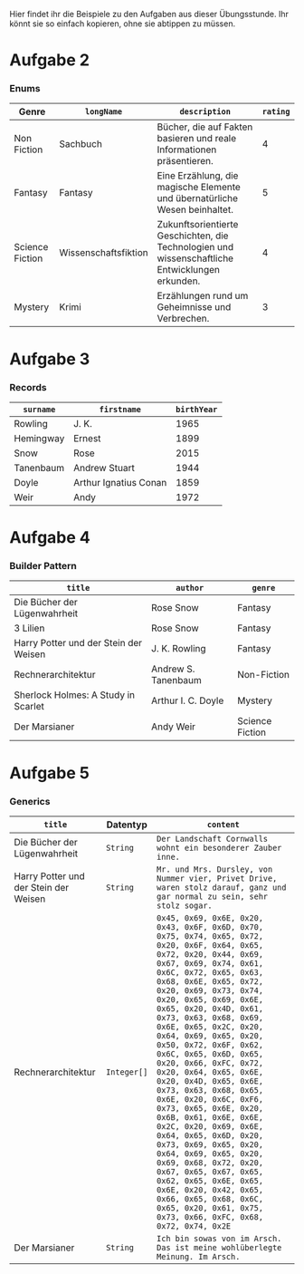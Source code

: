 Hier findet ihr die Beispiele zu den Aufgaben aus dieser Übungsstunde. Ihr könnt sie so einfach kopieren, ohne sie abtippen zu müssen.

# Aufgabe 2

### Enums

| Genre           | `longName`           | `description`                                                                                   | `rating` |
| --------------- | -------------------- | ----------------------------------------------------------------------------------------------- | -------- |
| Non Fiction     | Sachbuch             | Bücher, die auf Fakten basieren und reale Informationen präsentieren.                           | 4        |
| Fantasy         | Fantasy              | Eine Erzählung, die magische Elemente und übernatürliche Wesen beinhaltet.                      | 5        |
| Science Fiction | Wissenschaftsfiktion | Zukunftsorientierte Geschichten, die Technologien und wissenschaftliche Entwicklungen erkunden. | 4        |
| Mystery         | Krimi                | Erzählungen rund um Geheimnisse und Verbrechen.                                                 | 3        |

# Aufgabe 3

### Records

| `surname` | `firstname`           | `birthYear` |
| --------- | --------------------- | ----------- |
| Rowling   | J. K.                 | 1965        |
| Hemingway | Ernest                | 1899        |
| Snow      | Rose                  | 2015        |
| Tanenbaum | Andrew Stuart         | 1944        |
| Doyle     | Arthur Ignatius Conan | 1859        |
| Weir      | Andy                  | 1972        |

# Aufgabe 4

### Builder Pattern

| `title`                               | `author`            | `genre`         |
| ------------------------------------- | ------------------- | --------------- |
| Die Bücher der Lügenwahrheit          | Rose Snow           | Fantasy         |
| 3 Lilien                              | Rose Snow           | Fantasy         |
| Harry Potter und der Stein der Weisen | J. K. Rowling       | Fantasy         |
| Rechnerarchitektur                    | Andrew S. Tanenbaum | Non-Fiction     |
| Sherlock Holmes: A Study in Scarlet   | Arthur I. C. Doyle  | Mystery         |
| Der Marsianer                         | Andy Weir           | Science Fiction |

# Aufgabe 5

### Generics

| `title`                               | Datentyp    | `content`                                                                                                                                                                                                                                                                                                                                                                                                                                                                                                                                                                                                                                                                                                                                                                                                                                                          |
| ------------------------------------- | ----------- | ------------------------------------------------------------------------------------------------------------------------------------------------------------------------------------------------------------------------------------------------------------------------------------------------------------------------------------------------------------------------------------------------------------------------------------------------------------------------------------------------------------------------------------------------------------------------------------------------------------------------------------------------------------------------------------------------------------------------------------------------------------------------------------------------------------------------------------------------------------------ |
| Die Bücher der Lügenwahrheit          | `String`    | `Der Landschaft Cornwalls wohnt ein besonderer Zauber inne.`                                                                                                                                                                                                                                                                                                                                                                                                                                                                                                                                                                                                                                                                                                                                                                                                       |
| Harry Potter und der Stein der Weisen | `String`    | `Mr. und Mrs. Dursley, von Nummer vier, Privet Drive, waren stolz darauf, ganz und gar normal zu sein, sehr stolz sogar.`                                                                                                                                                                                                                                                                                                                                                                                                                                                                                                                                                                                                                                                                                                                                          |
| Rechnerarchitektur                    | `Integer[]` | `0x45, 0x69, 0x6E, 0x20, 0x43, 0x6F, 0x6D, 0x70, 0x75, 0x74, 0x65, 0x72, 0x20, 0x6F, 0x64, 0x65, 0x72, 0x20, 0x44, 0x69, 0x67, 0x69, 0x74, 0x61, 0x6C, 0x72, 0x65, 0x63, 0x68, 0x6E, 0x65, 0x72, 0x20, 0x69, 0x73, 0x74, 0x20, 0x65, 0x69, 0x6E, 0x65, 0x20, 0x4D, 0x61, 0x73, 0x63, 0x68, 0x69, 0x6E, 0x65, 0x2C, 0x20, 0x64, 0x69, 0x65, 0x20, 0x50, 0x72, 0x6F, 0x62, 0x6C, 0x65, 0x6D, 0x65, 0x20, 0x66, 0xFC, 0x72, 0x20, 0x64, 0x65, 0x6E, 0x20, 0x4D, 0x65, 0x6E, 0x73, 0x63, 0x68, 0x65, 0x6E, 0x20, 0x6C, 0xF6, 0x73, 0x65, 0x6E, 0x20, 0x6B, 0x61, 0x6E, 0x6E, 0x2C, 0x20, 0x69, 0x6E, 0x64, 0x65, 0x6D, 0x20, 0x73, 0x69, 0x65, 0x20, 0x64, 0x69, 0x65, 0x20, 0x69, 0x68, 0x72, 0x20, 0x67, 0x65, 0x67, 0x65, 0x62, 0x65, 0x6E, 0x65, 0x6E, 0x20, 0x42, 0x65, 0x66, 0x65, 0x68, 0x6C, 0x65, 0x20, 0x61, 0x75, 0x73, 0x66, 0xFC, 0x68, 0x72, 0x74, 0x2E` |
| Der Marsianer                         | `String`    | `Ich bin sowas von im Arsch. Das ist meine wohlüberlegte Meinung. Im Arsch.`                                                                                                                                                                                                                                                                                                                                                                                                                                                                                                                                                                                                                                                                                                                                                                                       |

